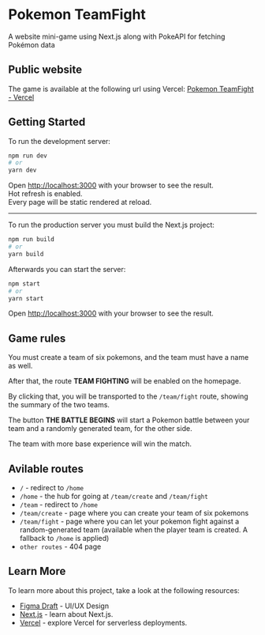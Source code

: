 # Pokemon TeamFight

A website mini-game using Next.js along with PokeAPI for fetching Pokémon data

## Public website

The game is available at the following url using Vercel: [Pokemon TeamFight - Vercel](https://pokemonfight-nextjs.vercel.app/home)

## Getting Started

To run the development server:

```bash
npm run dev
# or
yarn dev
```

Open [http://localhost:3000](http://localhost:3000) with your browser to see the result.  
Hot refresh is enabled.  
Every page will be static rendered at reload.  

---

To run the production server you must build the Next.js project:

```bash
npm run build
# or
yarn build
```

Afterwards you can start the server:

```bash
npm start
# or
yarn start
```

Open [http://localhost:3000](http://localhost:3000) with your browser to see the result.

## Game rules

You must create a team of six pokemons, and the team must have a name as well.

After that, the route **TEAM FIGHTING** will be enabled on the homepage.

By clicking that, you will be transported to the `/team/fight` route, showing the summary of the two teams.

The button **THE BATTLE BEGINS** will start a Pokemon battle between your team and a randomly generated team, for the other side.

The team with more base experience will win the match.

## Avilable routes

* `/` - redirect to `/home`  
* `/home` - the hub for going at `/team/create` and `/team/fight`  
* `/team` - redirect to `/home`  
* `/team/create` - page where you can create your team of six pokemons  
* `/team/fight` - page where you can let your pokemon fight against a random-generated team (available when the player team is created. A fallback to `/home` is applied)  
* `other routes` - 404 page  

## Learn More

To learn more about this project, take a look at the following resources:

- [Figma Draft](https://www.figma.com/file/KqeyKRho3VP7yG6OXProON/Pokemon-Teamfight---Next.js?node-id=6%3A340&t=tQMEa62DopFgfc2u-1) - UI/UX Design
- [Next.js](https://nextjs.org/) - learn about Next.js.
- [Vercel](https://vercel.com/) - explore Vercel for serverless deployments.
